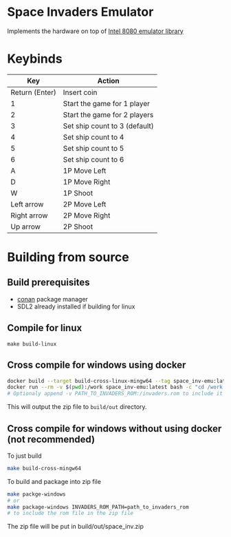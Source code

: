 # Space Invaders Emulator
Implements the hardware on top of [Intel 8080 emulator library](https://github.com/Xertes0/atat)

# Keybinds
|Key|Action|
|-|-|
|Return (Enter)|Insert coin|
|1|Start the game for 1 player|
|2|Start the game for 2 players|
|3|Set ship count to 3 (default)|
|4|Set ship count to 4|
|5|Set ship count to 5|
|6|Set ship count to 6|
|A|1P Move Left|
|D|1P Move Right|
|W|1P Shoot|
|Left arrow|2P Move Left|
|Right arrow|2P Move Right|
|Up arrow|2P Shoot|

# Building from source
## Build prerequisites
- [conan](https://conan.io/) package manager
- SDL2 already installed if building for linux

## Compile for linux
``
make build-linux
``

## Cross compile for windows using docker
```bash
docker build --target build-cross-linux-mingw64 --tag space_inv-emu:latest .
docker run --rm -v $(pwd):/work space_inv-emu:latest bash -c "cd /work && make package-windows"
# Optionaly append -v PATH_TO_INVADERS_ROM:/invaders.rom to include it in the zip file
```
This will output the zip file to `build/out` directory.

## Cross compile for windows without using docker (not recommended)
To just build
```bash
make build-cross-mingw64
```

To build and package into zip file
```bash
make packge-windows
# or
make package-windows INVADERS_ROM_PATH=path_to_invaders_rom
# to include the rom file in the zip file
```
The zip file will be put in build/out/space_inv.zip